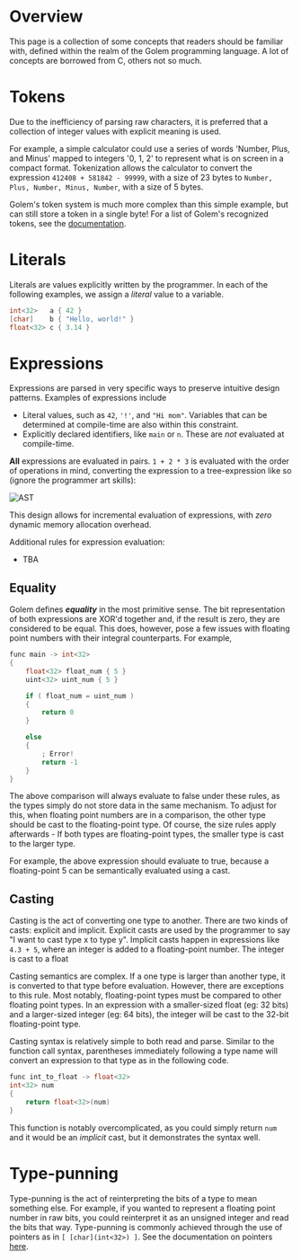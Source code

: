 # Overview
This page is a collection of some concepts that readers should be familiar with, defined within the realm of the Golem programming language. A lot of concepts are borrowed from C, others not so much.

# Tokens
Due to the inefficiency of parsing raw characters, it is preferred that a collection of integer values with explicit meaning is used.

For example, a simple calculator could use a series of words 'Number, Plus, and Minus' mapped to integers '0, 1, 2' to represent what is on screen in a compact format.
Tokenization allows the calculator to convert the expression `412408 + 581842 - 99999`, with a size of 23 bytes to `Number, Plus, Number, Minus, Number`, with a size of 5 bytes.

Golem's token system is much more complex than this simple example, but can still store a token in a single byte!
For a list of Golem's recognized tokens, see the [documentation](https://github.com/GregWaters/Golem/blob/master/docs/tokens.md).

# Literals
Literals are values explicitly written by the programmer. In each of the following examples, we assign a *literal* value to a variable.
```cpp
int<32>   a { 42 }
[char]    b { "Hello, world!" }
float<32> c { 3.14 }
```

# Expressions
Expressions are parsed in very specific ways to preserve intuitive design patterns.
Examples of expressions include
  - Literal values, such as `42`, `'!'`, and `"Hi mom"`. Variables that can be determined at compile-time are also within this constraint.
  - Explicitly declared identifiers, like `main` or `n`. These are *not* evaluated at compile-time.

**All** expressions are evaluated in pairs. `1 + 2 * 3` is evaluated with the order of operations in mind, converting the expression to a tree-expression like so (ignore the programmer art skills):

![AST](https://github.com/GregWaters/Golem/assets/145311515/4e60a7db-c2c6-41db-aa17-9f820c223eb5)

This design allows for incremental evaluation of expressions, with *zero* dynamic memory allocation overhead.

Additional rules for expression evaluation:
- TBA

## Equality
Golem defines ***equality*** in the most primitive sense. The bit representation of both expressions are XOR'd together and, if the result is zero, they are considered to be equal.
This does, however, pose a few issues with floating point numbers with their integral counterparts. For example,
```cpp
func main -> int<32>
{
    float<32> float_num { 5 }
    uint<32> uint_num { 5 }

    if ( float_num = uint_num )
    {
        return 0
    }

    else
    {
        ; Error!
        return -1
    }
}
```

The above comparison will always evaluate to false under these rules, as the types simply do not store data in the same mechanism.
To adjust for this, when floating point numbers are in a comparison, the other type should be cast to the floating-point type.
Of course, the size rules apply afterwards - If both types are floating-point types, the smaller type is cast to the larger type.

For example, the above expression should evaluate to true, because a floating-point 5 can be semantically evaluated using a cast.

## Casting
Casting is the act of converting one type to another. There are two kinds of casts: explicit and implicit. Explicit casts are used by the programmer to say "I want to cast type x to type y".
Implicit casts happen in expressions like `4.3 + 5`, where an integer is added to a floating-point number. The integer is cast to a float 

Casting semantics are complex. If a one type is larger than another type, it is converted to that type before evaluation. However, there are exceptions to this rule.
Most notably, floating-point types must be compared to other floating point types. In an expression with a smaller-sized float (eg: 32 bits) and a larger-sized integer (eg: 64 bits),
the integer will be cast to the 32-bit floating-point type.

Casting syntax is relatively simple to both read and parse. Similar to the function call syntax, parentheses immediately following a type name will convert an expression to that type as in the following code.
```cpp
func int_to_float -> float<32>
int<32> num
{
    return float<32>(num)
}
```
This function is notably overcomplicated, as you could simply return `num` and it would be an *implicit* cast, but it demonstrates the syntax well.

# Type-punning
Type-punning is the act of reinterpreting the bits of a type to mean something else. For example, if you wanted to represent a floating point number in raw bits, you could reinterpret it as an unsigned integer and read the bits that way.
Type-punning is commonly achieved through the use of pointers as in `[ [char](int<32>) ]`. See the documentation on pointers [here](https://github.com/GregWaters/Golem/edit/master/docs/pointers.md).
